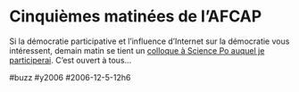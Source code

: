 # Cinquièmes matinées de l’AFCAP

Si la démocratie participative et l’influence d’Internet sur la démocratie vous intéressent, demain matin se tient un [colloque à Science Po auquel je participerai](http://www.affairespubliques.com/fr/colloque_06122006.htm). C’est ouvert à tous...

#buzz #y2006 #2006-12-5-12h6

